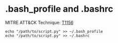 # .bash_profile and .bashrc

MITRE ATT&CK Technique: [T1156](https://attack.mitre.org/wiki/Technique/T1156)

    echo "/path/to/script.py" >> ~/.bash_profile
    echo "/path/to/script.py" >> ~/.bashrc
